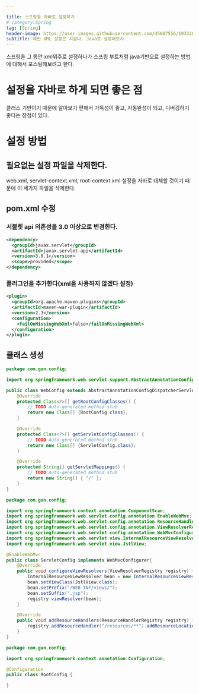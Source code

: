 ```yaml
---

title: 스프링을 자바로 설정하기
# category:Spring
tag: [Spring]
header-image: https://user-images.githubusercontent.com/45007556/103328175-0e958b80-4a9b-11eb-9db7-66230e0f057c.png
subtitle: 매번 XML 설정은 지겹다. Java로 설정해보자
---
```


스프링을 그 동안 xml위주로 설정하다가 스프링 부트처럼 java기반으로 설정하는 방법에 대해서 포스팅해보려고 한다.

# 설정을 자바로 하게 되면 좋은 점

클래스 기반이기 때문에 알아보기 편해서 가독성이 좋고, 자동완성이 되고, 디버깅하기 좋다는 장점이 있다.

# 설정 방법

## 필요없는 설정 파일을 삭제한다.

web.xml, servlet-context.xml, root-context.xml 설정을 자바로 대체할 것이기 때문에 이 세가지 파일을 삭제한다.

## pom.xml 수정

### 서블릿 api 의존성을 3.0 이상으로 변경한다.

```xml
<dependency>
  <groupId>javax.servlet</groupId>
  <artifactId>javax.servlet-api</artifactId>
  <version>3.0.1</version>
  <scope>provided</scope>
</dependency>
```

### 플러그인을 추가한다(xml을 사용하지 않겠다 설정)

```xml
<plugin>
  <groupId>org.apache.maven.plugins</groupId>
  <artifactId>maven-war-plugin</artifactId>
  <version>2.3</version>
  <configuration>
    <failOnMissingWebXml>false</failOnMissingWebXml>
  </configuration>
</plugin>
```

## 클래스 생성

```java
package com.gun.config;

import org.springframework.web.servlet.support.AbstractAnnotationConfigDispatcherServletInitializer;

public class WebConfig extends AbstractAnnotationConfigDispatcherServletInitializer{
	@Override
	protected Class<?>[] getRootConfigClasses() {
		// TODO Auto-generated method stub
		return new Class[] {RootConfig.class};
	}

	@Override
	protected Class<?>[] getServletConfigClasses() {
		// TODO Auto-generated method stub
		return new Class[] {ServletConfig.class};
	}

	@Override
	protected String[] getServletMappings() {
		// TODO Auto-generated method stub
		return new String[] { "/" };
	}
}
```

```java
package com.gun.config;

import org.springframework.context.annotation.ComponentScan;
import org.springframework.web.servlet.config.annotation.EnableWebMvc;
import org.springframework.web.servlet.config.annotation.ResourceHandlerRegistry;
import org.springframework.web.servlet.config.annotation.ViewResolverRegistry;
import org.springframework.web.servlet.config.annotation.WebMvcConfigurer;
import org.springframework.web.servlet.view.InternalResourceViewResolver;
import org.springframework.web.servlet.view.JstlView;

@EnableWebMvc
public class ServletConfig implements WebMvcConfigurer{
	@Override
	public void configureViewResolvers(ViewResolverRegistry registry) {
		InternalResourceViewResolver bean = new InternalResourceViewResolver();
		bean.setViewClass(JstlView.class);
		bean.setPrefix("/WEB-INF/views/");
		bean.setSuffix(".jsp");
		registry.viewResolver(bean);
	}

	@Override
	public void addResourceHandlers(ResourceHandlerRegistry registry) {
		registry.addResourceHandler("/resources/**").addResourceLocations("/resources/");
	}
}
```

```java
package com.gun.config;

import org.springframework.context.annotation.Configuration;

@Configuration
public class RootConfig {

}
```
